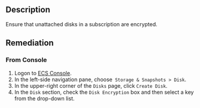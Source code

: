 ## Description

Ensure that unattached disks in a subscription are encrypted.

## Remediation

### From Console

1. Logon to [ECS Console](https://ecs.console.aliyun.com/).
2. In the left-side navigation pane, choose` Storage & Snapshots > Disk`.
3. In the upper-right corner of the `Disks` page, click `Create Disk`.
4. In the `Disk` section, check the `Disk Encryption` box and then select a key from the drop-down list.
